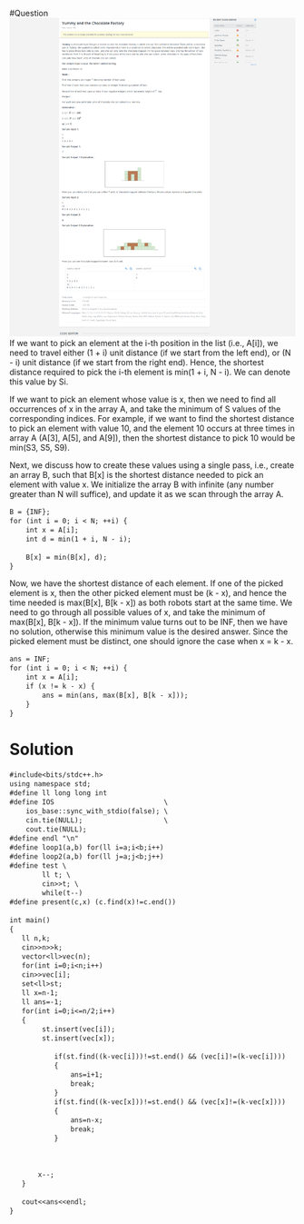 #Question
![Question](https://raw.githubusercontent.com/oscvizag/Coding-Contest-Editorials/master/cOdeSpeC/Yummy%20and%20the%20Chocolate%20Factory/yummy%20and%20the%20chocolate%20factory.png)
If we want to pick an element at the i-th position in the list (i.e., A[i]), we need to travel either (1 + i) unit distance (if we start from the left end), or (N - i) unit distance (if we start from the right end). Hence, the shortest distance required to pick the i-th element is min(1 + i, N - i). We can denote this value by Si.

If we want to pick an element whose value is x, then we need to find all occurrences of x in the array A, and take the minimum of S values of the corresponding indices. For example, if we want to find the shortest distance to pick an element with value 10, and the element 10 occurs at three times in array A (A[3], A[5], and A[9]), then the shortest distance to pick 10 would be min(S3, S5, S9).

Next, we discuss how to create these values using a single pass, i.e., create an array B, such that B[x] is the shortest distance needed to pick an element with value x. We initialize the array B with infinite (any number greater than N will suffice), and update it as we scan through the array A.
```
B = {INF};
for (int i = 0; i < N; ++i) {
    int x = A[i];
    int d = min(1 + i, N - i);
    
    B[x] = min(B[x], d);
}
```
Now, we have the shortest distance of each element. If one of the picked element is x, then the other picked element must be (k - x), and hence the time needed is max(B[x], B[k - x]) as both robots start at the same time. We need to go through all possible values of x, and take the minimum of max(B[x], B[k - x]). If the minimum value turns out to be INF, then we have no solution, otherwise this minimum value is the desired answer. Since the picked element must be distinct, one should ignore the case when x = k - x.

```
ans = INF;
for (int i = 0; i < N; ++i) {
    int x = A[i];
    if (x != k - x) {
        ans = min(ans, max(B[x], B[k - x]));
    }
}
```
# Solution
```
#include<bits/stdc++.h>
using namespace std;
#define ll long long int
#define IOS                           \
    ios_base::sync_with_stdio(false); \
    cin.tie(NULL);                    \
    cout.tie(NULL);
#define endl "\n"
#define loop1(a,b) for(ll i=a;i<b;i++)
#define loop2(a,b) for(ll j=a;j<b;j++)
#define test \
        ll t; \
        cin>>t; \
        while(t--)
#define present(c,x) (c.find(x)!=c.end())
    
int main()
{
   ll n,k;
   cin>>n>>k;
   vector<ll>vec(n);
   for(int i=0;i<n;i++)
   cin>>vec[i];
   set<ll>st;
   ll x=n-1;
   ll ans=-1;
   for(int i=0;i<=n/2;i++)
   {
        st.insert(vec[i]);
        st.insert(vec[x]);
            
           if(st.find((k-vec[i]))!=st.end() && (vec[i]!=(k-vec[i])))
           {
               ans=i+1;
               break;
           }
           if(st.find((k-vec[x]))!=st.end() && (vec[x]!=(k-vec[x])))
           {
               ans=n-x;
               break;
           }


       
       x--;
   }
   
   cout<<ans<<endl;
}
```